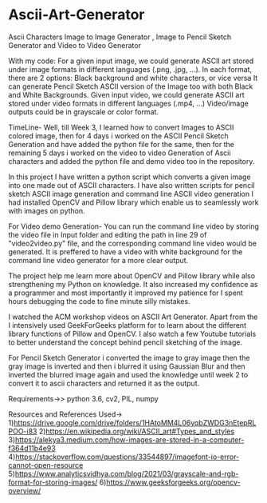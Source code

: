# Ascii-Art-Generator
Ascii Characters Image to Image Generator , Image to Pencil Sketch Generator and Video to Video Generator

With my code:
For a given input image, we could generate ASCII art stored under image formats in different languages (.png, .jpg, ...). In each format, there are 2 options: Black background and white characters, or vice versa
It can generate Pencil Sketch ASCII version of the Image too with both Black and White Backgrounds.
Given input video, we could generate ASCII art stored under video formats in different languages (.mp4, ...)
Video/image outputs could be in grayscale or color format.

TimeLine-
Well, till Week 3, I learned how to convert Images to ASCII colored image, then for 4 days i worked on the ASCII Pencil Sketch Generation and have added the python file for the same, then for the remaining 5 days i worked on the video to video Generation of Ascii characters and added the python file and demo video too in the repository.

In this project I have written a python script which converts a given image into one made out of ASCII characters. I have also written scripts for pencil sketch ASCII image generation and command line ASCII video generation
I had installed OpenCV and Pillow library which enable us to seamlessly work with images on python.

For Video demo Generation-
You can run the command line video by storing the video file in Input folder and editing the path in line 29 of "video2video.py" file, and the corresponding command line video would be generated. It is preffered to have a video with white background for the command line video generator for a more clear output.

The project help me learn more about OpenCV and Pillow library while also strengthening my Python on knowledge. It also increased my confidence as a programmer and most importantly it improved my patience for I spent hours debugging the code to fine minute silly mistakes.

I watched the ACM workshop videos on ASCII Art Generator. Apart from the I intensively used GeekForGeeks platform for to learn about the different library functions of Pillow and OpenCV. I also watch a few Youtube tutorials to better understand the concept behind pencil sketching of the image.

For Pencil Sketch Generator i converted the image to gray image then the gray image is inverted and then i blurred it using Gaussian Blur and then inverted the blurred image again and used the knowledge until week 2 to convert it to ascii characters and returned it as the output.

Requirements->>
python 3.6,
cv2,
PIL,
numpy

Resources and References Used->
1)https://drive.google.com/drive/folders/1HAtoMM4L06yqbZWDG3nEtepRLPOO-i83
2)https://en.wikipedia.org/wiki/ASCII_art#Types_and_styles
3)https://alekya3.medium.com/how-images-are-stored-in-a-computer-f364d11b4e93
4)https://stackoverflow.com/questions/33544897/imagefont-io-error-cannot-open-resource
5)https://www.analyticsvidhya.com/blog/2021/03/grayscale-and-rgb-format-for-storing-images/
6)https://www.geeksforgeeks.org/opencv-overview/
